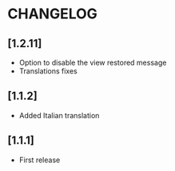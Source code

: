# CHANGELOG

## [1.2.11]

- Option to disable the view restored message
- Translations fixes

## [1.1.2]

- Added Italian translation

## [1.1.1]

- First release
